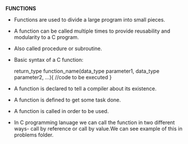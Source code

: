 **FUNCTIONS**

* Functions are used to divide a large program into small pieces.

* A function can be called multiple times to provide reusability and modularity to a C program.

* Also called procedure or subroutine.

* Basic syntax of a C function:

    return_type function_name(data_type parameter1, data_type parameter2, ...){
        //code to be executed
    }




* A function is declared to tell a compiler about its existence.

* A function is defined to get some task done.

* A function is called in order to be used.



* In C programming lanuage we can call the function in two different ways- call by reference or call by value.We can see example of this in problems folder.